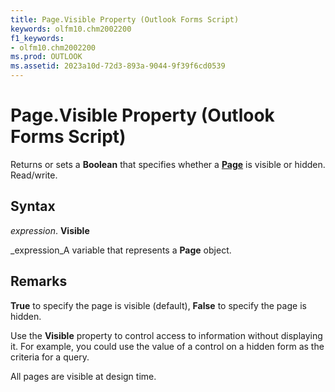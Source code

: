 ```yaml
---
title: Page.Visible Property (Outlook Forms Script)
keywords: olfm10.chm2002200
f1_keywords:
- olfm10.chm2002200
ms.prod: OUTLOOK
ms.assetid: 2023a10d-72d3-893a-9044-9f39f6cd0539
---
```



# Page.Visible Property (Outlook Forms Script)

Returns or sets a  **Boolean** that specifies whether a **[Page](page-object-outlook-forms-script.md)** is visible or hidden. Read/write.


## Syntax

 _expression_. **Visible**

 _expression_A variable that represents a  **Page** object.


## Remarks

 **True** to specify the page is visible (default), **False** to specify the page is hidden.

Use the  **Visible** property to control access to information without displaying it. For example, you could use the value of a control on a hidden form as the criteria for a query.

All pages are visible at design time.


